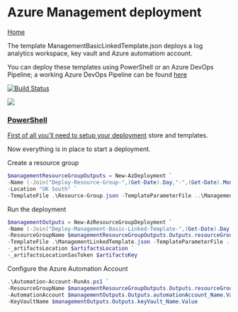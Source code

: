 # Azure Management deployment

[Home](../readme.md)

The template ManagementBasicLinkedTemplate.json deploys a log analytics workspace, key vault and Azure automatiom account.

You can deploy these templates using PowerShell or an Azure DevOps Pipeline; a working Azure DevOps Pipeline can be found [here](Pipeline/management.yml)

[![Build Status](https://dev.azure.com/heathen1878/MSDN/_apis/build/status/Management?branchName=master)](https://dev.azure.com/heathen1878/MSDN/_build/latest?definitionId=2&branchName=master)

<a href="https%3A%2F%2Fraw.githubusercontent.com%2Fheathen1878%2FARM-QuickStarts%2Fmaster%2FArtifacts%2FManagementLinkedTemplate.json" target="_blank">
<img src="http://armviz.io/visualizebutton.png"/>


### PowerShell

First of all you'll need to setup your [deployment](../Deploy/readme.md) store and templates.

Now everything is in place to start a deployment.

Create a resource group

```powershell
$managementResourceGroupOutputs = New-AzDeployment `
-Name (-Join("Deploy-Resource-Group-",(Get-Date).Day,"-",(Get-Date).Month,"-",(Get-Date).Year,"-",(Get-Date).Hour,(Get-Date).Minute))`
-Location "UK South" `
-TemplateFile .\Resource-Group.json -TemplateParameterFile ..\Management\Resource-Group.parameters.json
```

Run the deployment

```powershell
$managementOutputs = New-AzResourceGroupDeployment `
-Name (-Join("Deploy-Management-Basic-Linked-Template-",(Get-Date).Day,"-",(Get-Date).Month,"-",(Get-Date).Year,"-",(Get-Date).Hour,(Get-Date).Minute)) `
-ResourceGroupName $managementResourceGroupOutputs.Outputs.resourceGroup_Name.value `
-TemplateFile .\ManagementLinkedTemplate.json -TemplateParameterFile ..\Management\ManagementLinkedTemplate.parameters.json `
-_artifactsLocation $artifactsLocation `
-_artifactsLocationSasToken $artifactsKey
```

Configure the Azure Automation Account

```powershell
.\Automation-Account-RunAs.ps1 `
-ResourceGroupName $managementResourceGroupOutputs.Outputs.resourceGroup_Name.Value `
-AutomationAccount $managementOutputs.Outputs.automationAccount_Name.Value `
-KeyVaultName $managementOutputs.Outputs.keyVault_Name.Value
```